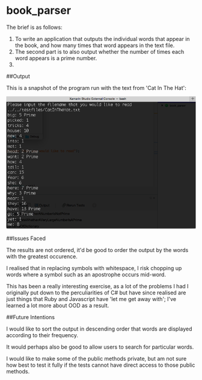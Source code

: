 # book_parser

The brief is as follows:
1. To write an application that outputs the individual words that appear in the book, and how many times that word appears in the text file.
2. The second part is to also output whether the number of times each word appears is a prime number.
3. 

##Output

This is a snapshot of the program run with the text from 'Cat In The Hat':

![Screenshot](book_parser/screenshot2.png?raw=true)

##Issues Faced

The results are not ordered, it'd be good to order the output by the words with the greatest occurence.

I realised that in replacing symbols with whitespace, I risk chopping up words where a symbol such as an apostrophe occurs mid-word.

This has been a really interesting exercise, as a lot of the problems I had I originally put down to the perculiarities of C# but have since realised are just things that Ruby and Javascript have 'let me get away with'; I've learned a lot more about OOD as a result.

##Future Intentions

I would like to sort the output in descending order that words are displayed according to their frequency.

It would perhaps also be good to allow users to search for particular words.

I would like to make some of the public methods private, but am not sure how best to test it fully if the tests cannot have direct access to those public methods.

